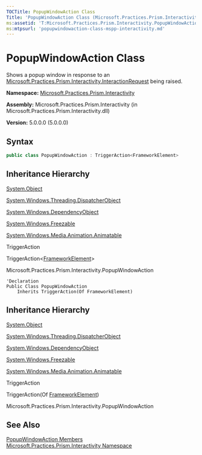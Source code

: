 ```yaml
---
TOCTitle: PopupWindowAction Class
Title: 'PopupWindowAction Class (Microsoft.Practices.Prism.Interactivity)'
ms:assetid: 'T:Microsoft.Practices.Prism.Interactivity.PopupWindowAction'
ms:mtpsurl: 'popupwindowaction-class-mspp-interactivity.md'
---
```


# PopupWindowAction Class

Shows a popup window in response to an [Microsoft.Practices.Prism.Interactivity.InteractionRequest](/patterns-practices/reference/mspp-interactivity-interactionrequest-namespace) being raised.

**Namespace:** [Microsoft.Practices.Prism.Interactivity](/patterns-practices/reference/mspp-interactivity-namespace)

**Assembly:** Microsoft.Practices.Prism.Interactivity (in Microsoft.Practices.Prism.Interactivity.dll)

**Version:** 5.0.0.0 (5.0.0.0)

## Syntax

```C#  
public class PopupWindowAction : TriggerAction<FrameworkElement>
```

## Inheritance Hierarchy

[System.Object](http://msdn2.microsoft.com/en-us/library/e5kfa45b)

[System.Windows.Threading.DispatcherObject](http://msdn.microsoft.com/en-us/library/ms615925)

[System.Windows.DependencyObject](http://msdn.microsoft.com/en-us/library/ms589309)

[System.Windows.Freezable](http://msdn.microsoft.com/en-us/library/ms602734)

[System.Windows.Media.Animation.Animatable](http://msdn.microsoft.com/en-us/library/ms618388)

TriggerAction

TriggerAction&lt;[FrameworkElement](http://msdn.microsoft.com/en-us/library/ms602714)&gt;

Microsoft.Practices.Prism.Interactivity.PopupWindowAction

```VB  
'Declaration
Public Class PopupWindowAction
	Inherits TriggerAction(Of FrameworkElement)
```

## Inheritance Hierarchy

[System.Object](http://msdn2.microsoft.com/en-us/library/e5kfa45b)

[System.Windows.Threading.DispatcherObject](http://msdn.microsoft.com/en-us/library/ms615925)

[System.Windows.DependencyObject](http://msdn.microsoft.com/en-us/library/ms589309)

[System.Windows.Freezable](http://msdn.microsoft.com/en-us/library/ms602734)

[System.Windows.Media.Animation.Animatable](http://msdn.microsoft.com/en-us/library/ms618388)

TriggerAction

TriggerAction(Of [FrameworkElement](http://msdn.microsoft.com/en-us/library/ms602714))

Microsoft.Practices.Prism.Interactivity.PopupWindowAction

## See Also

[PopupWindowAction Members](popupwindowaction-members-mspp-interactivity.md)<br/>
[Microsoft.Practices.Prism.Interactivity Namespace](/patterns-practices/reference/mspp-interactivity-namespace)<br/>